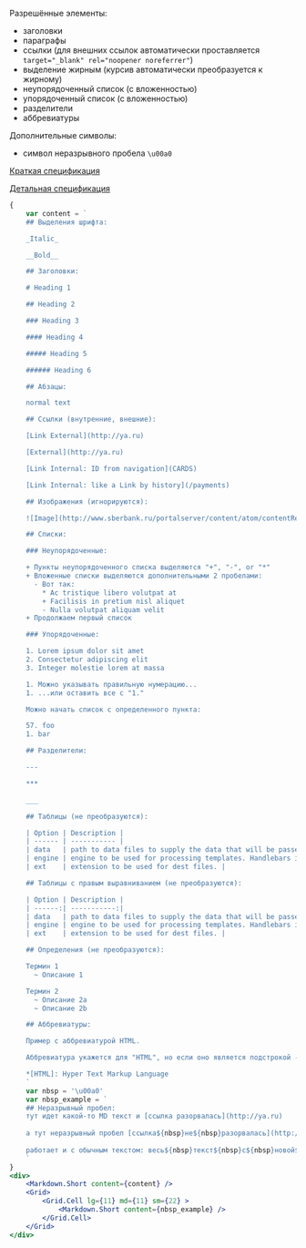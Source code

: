 Разрешённые элементы:
- заголовки
- параграфы
- ссылки (для внешних ссылок автоматически проставляется `target="_blank" rel="noopener noreferrer"`)
- выделение жирным (курсив автоматически преобразуется к жирному)
- неупорядоченный список (с вложенностью)
- упорядоченный список (с вложенностью)
- разделители
- аббревиатуры

Дополнительные символы:
- символ неразрывного пробела `\u00a0`

[Краткая спецификация](http://commonmark.org/help/)

[Детальная спецификация](http://spec.commonmark.org/0.27/)

```jsx
{
    var content = `
    ## Выделения шрифта:

    _Italic_

    __Bold__

    ## Заголовки:

    # Heading 1

    ## Heading 2

    ### Heading 3

    #### Heading 4

    ##### Heading 5

    ###### Heading 6

    ## Абзацы:

    normal text

    ## Ссылки (внутренние, внешние):

    [Link External](http://ya.ru)

    [External](http://ya.ru)

    [Link Internal: ID from navigation](CARDS)

    [Link Internal: like a Link by history](/payments)

    ## Изображения (игнорируются):

    ![Image](http://www.sberbank.ru/portalserver/content/atom/contentRepository/content?id=35f8876c-36fe-48b6-83d0-1ec3388a22f3)

    ## Списки:

    ### Неупорядоченные:

    + Пункты неупорядоченного списка выделяются "+", "-", or "*"
    + Вложенные списки выделяются дополнительными 2 пробелами:
      - Вот так:
        * Ac tristique libero volutpat at
        + Facilisis in pretium nisl aliquet
        - Nulla volutpat aliquam velit
    + Продолжаем первый список

    ### Упорядоченные:

    1. Lorem ipsum dolor sit amet
    2. Consectetur adipiscing elit
    3. Integer molestie lorem at massa

    1. Можно указывать правильную нумерацию...
    1. ...или оставить все с "1."

    Можно начать список с определенного пункта:

    57. foo
    1. bar

    ## Разделители:

    ---

    ***

    ___

    ## Таблицы (не преобразуются):

    | Option | Description |
    | ------ | ----------- |
    | data   | path to data files to supply the data that will be passed into templates. |
    | engine | engine to be used for processing templates. Handlebars is the default. |
    | ext    | extension to be used for dest files. |

    ## Таблицы с правым выравниванием (не преобразуются):

    | Option | Description |
    | ------:| -----------:|
    | data   | path to data files to supply the data that will be passed into templates. |
    | engine | engine to be used for processing templates. Handlebars is the default. |
    | ext    | extension to be used for dest files. |

    ## Определения (не преобразуются):

    Термин 1
      ~ Описание 1

    Термин 2
      ~ Описание 2a
      ~ Описание 2b

    ## Аббревиатуры:

    Пример с аббревиатурой HTML.

    Аббревиатура укажется для "HTML", но если оно является подстрокой - "xxxHTMLyyy" то аббревиатура не вставится.

    *[HTML]: Hyper Text Markup Language
    `
    var nbsp = '\u00a0'
    var nbsp_example = `
    ## Неразрывный пробел:
    тут идет какой-то MD текст и [ссылка разорвалась](http://ya.ru)
    
    а тут неразрывный пробел [ссылка${nbsp}не${nbsp}разорвалась](http://ya.ru)
    
    работает и с обычным текстом: весь${nbsp}текст${nbsp}с${nbsp}новой${nbsp}cтроки
    `
}
<div>
    <Markdown.Short content={content} />
    <Grid>
        <Grid.Cell lg={11} md={11} sm={22} >
            <Markdown.Short content={nbsp_example} />
        </Grid.Cell>
    </Grid>
</div>
```
